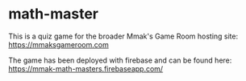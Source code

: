 # math-master
This is a quiz game for the broader Mmak's Game Room hosting site: https://mmaksgameroom.com

The game has been deployed with firebase and can be found here: https://mmak-math-masters.firebaseapp.com/
